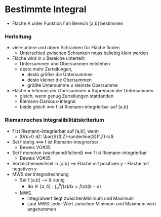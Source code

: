 # Bestimmte Integral
+ Fläche A unter Funktion f im Bereich \[a,b] bestimmen

### Herleitung
+ viele untere und obere Schranken für Fläche finden
	+ Unterschied zwischen Schranken muss beliebig klein werden
+ Fläche wird in x Bereiche unterteilt
	+ Untersummen und Obersummen entstehen
	+ desto mehr Zerteilungen, 
		+ desto größer die Untersummen
		+ desto kleiner die Obersummen
		+ größte Untersumme ≤ kleinste Obersumme
+ Fläche = Infimum der Obersummen = Supremum der Untersummen
	+ gleich, wenn genug Zerteilungen stattfanden
	+ Riemann-Darboux-Integral
	+ beide gleich <==> f ist Riemann-integrierbar auf \[a,b]

### Riemannsches Integralibilitätskriterium
+ f ist Riemann-integrierbar auf \[a,b], wenn
	+ $∀ε>0 ∃Z: \bar{S}(f,Z)-\underline{S}(f,Z)<ε$
+ Sei f stetig <==> f ist Riemann-integrierbar
	+  Beweis VO#35
+ Sei f monoton (wachsend/fallend) <==> f ist Riemann-integrierbar
	+  Beweis VO#35
+  Vorzeichenwechsel in \[a,b]  ==> Fläche mit positiven y - Fläche mit negativen y
+ MWS der Integralrechnung
	+ Sei f:\[a,b] --> ℝ stetig
		+ $∃α∈[a,b]: \int_a^bf(x)dx=f(α)(b-a)$
	+ MWS
		+ Integralwert liegt zwischenMinimum und Maximum
		+ Laut MWS: jeder Wert zwischen Minimum und Maximum wird angenommen
	